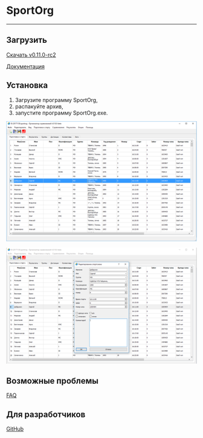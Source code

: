 # SportOrg

___

## Загрузить

[Скачать v0.11.0-rc2](http://goo.gl/N5pZLH)

[Документация](//sportorg.o-ural.ru/data/docs180125.zip)

## Установка

1. Загрузите программу SportOrg,
1. распакуйте архив,
1. запустите программу SportOrg.exe.

![Mainwindow sportorg](https://github.com/sportorg/pysport/raw/dev/img/mainwindow.png)

![Dialogedit sportorg](https://github.com/sportorg/pysport/raw/dev/img/dialogedit.png)

## Возможные проблемы

[FAQ](faq/index.md)

## Для разработчиков

[GitHub](https://sportorg.github.io/pysport/)
